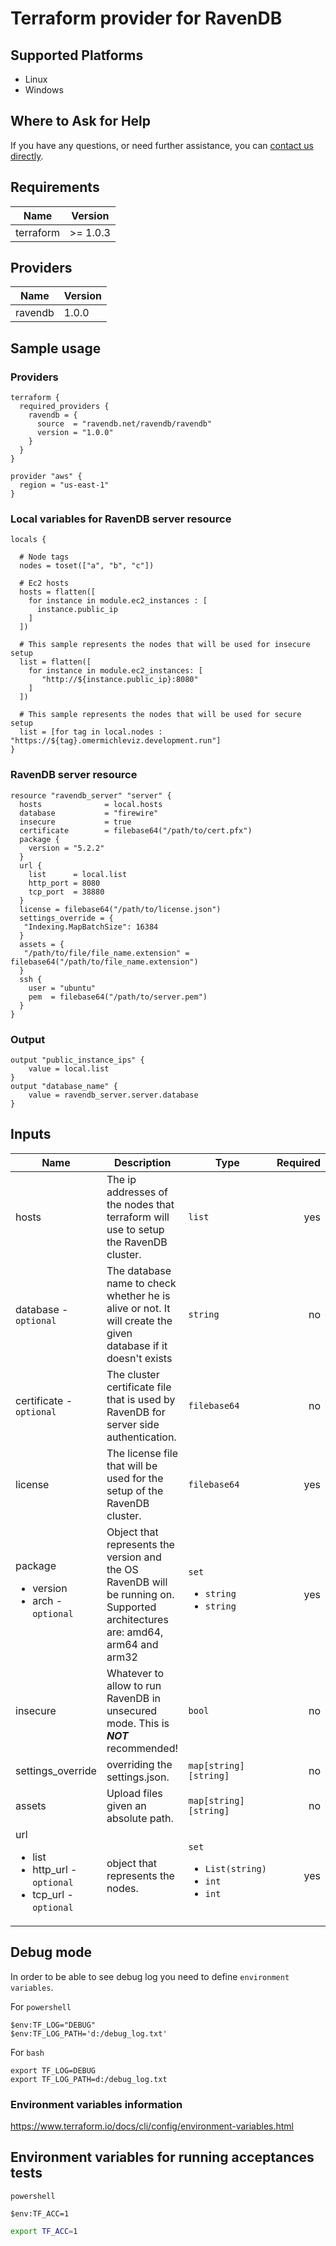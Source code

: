 # Terraform provider for RavenDB 

## Supported Platforms
 
 - Linux
 - Windows

## Where to Ask for Help

If you have any questions, or need further assistance, you can [contact us directly](https://ravendb.net/contact).

## Requirements

| Name | Version |
|------|---------|
| terraform | >= 1.0.3 |

## Providers

| Name | Version |
|------|---------|
|ravendb|1.0.0

## Sample usage

### Providers
```hcl
terraform {
  required_providers {
    ravendb = {
      source  = "ravendb.net/ravendb/ravendb"
      version = "1.0.0"
    }
  }
}
    
provider "aws" {
  region = "us-east-1"
}
```
### Local variables for RavenDB server resource 

```hcl
locals {
  
  # Node tags
  nodes = toset(["a", "b", "c"])
  
  # Ec2 hosts
  hosts = flatten([
    for instance in module.ec2_instances : [
      instance.public_ip
    ]
  ])
  
  # This sample represents the nodes that will be used for insecure setup
  list = flatten([
    for instance in module.ec2_instances: [
       "http://${instance.public_ip}:8080"
    ]
  ])
  
  # This sample represents the nodes that will be used for secure setup
  list = [for tag in local.nodes : "https://${tag}.omermichleviz.development.run"]
}
```

### RavenDB server resource
```hcl
resource "ravendb_server" "server" {
  hosts              = local.hosts
  database           = "firewire"
  insecure           = true
  certificate        = filebase64("/path/to/cert.pfx")
  package {
    version = "5.2.2"
  }
  url {
    list      = local.list
    http_port = 8080
    tcp_port  = 38880
  }
  license = filebase64("/path/to/license.json")
  settings_override = {
   "Indexing.MapBatchSize": 16384
  }
  assets = {
   "/path/to/file/file_name.extension" = filebase64("/path/to/file_name.extension")
  }
  ssh {
    user = "ubuntu"
    pem  = filebase64("/path/to/server.pem")
  }
}
```
### Output 
```hcl
output "public_instance_ips" {
    value = local.list
}
output "database_name" {
    value = ravendb_server.server.database
}
```
## Inputs
| Name | Description | Type  | Required |
|------|-------------|------|--------:|
| hosts | The ip addresses of the nodes that terraform will use to setup the RavenDB cluster. | `list` | yes
| database - `optional` | The database name to check whether he is alive or not. It will create the given database if it doesn't exists | `string` | no |
| certificate - `optional` | The cluster certificate file that is used by RavenDB for server side authentication. | `filebase64` | no 
| license | The license file that will be used for the setup of the RavenDB cluster. | `filebase64` |yes 
| package<ul><li>version</li><li>arch - `optional`</li>| Object that represents the version and the OS RavenDB will be running on. Supported architectures are: amd64, arm64 and arm32 | `set`<ul><li>`string`</li><li>`string`</li> | yes |
| insecure | Whatever to allow to run RavenDB in unsecured mode. This is ***NOT*** recommended! | `bool` | no |
| settings_override | overriding the settings.json. | `map[string][string]`| no |
| assets | Upload files given an absolute path. | `map[string][string]`| no |
| url<ul><li>list</li><li>http_url - `optional`</li><li>tcp_url - `optional`</li></ul>| object that represents the nodes. | `set`<ul><li>`List(string)`</li><li>`int`</li> </li><li>`int`</li>  | yes |

## Debug mode
In order to be able to see debug log you need to define `environment variables`.


For `powershell`

```shell
$env:TF_LOG="DEBUG"
$env:TF_LOG_PATH='d:/debug_log.txt'
```

For `bash`
```shell
export TF_LOG=DEBUG
export TF_LOG_PATH=d:/debug_log.txt
```

### Environment variables information
https://www.terraform.io/docs/cli/config/environment-variables.html


## Environment variables for running acceptances tests

`powershell`
```shell
$env:TF_ACC=1
```

```bash
export TF_ACC=1
```





